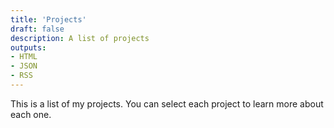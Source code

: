 ```yaml
---
title: 'Projects'
draft: false
description: A list of projects
outputs:
- HTML
- JSON
- RSS
---
```


This is a list of my projects. You can select each project to learn more about each one.
